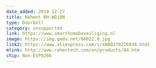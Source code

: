 ```yaml
---
date_added: 2019-12-27
title: Rehent RH-WD10N
type: Doorbell
category: unsupported
link: https://www.smarthomebeveiliging.nl
image: https://img.gmdu.net/66022.0.jpg
link2: https://www.aliexpress.com/i/4000278226938.html
mlink: http://www.rehentech.com/en/products/84.htm
chip: Non-ESP8266
---
```

